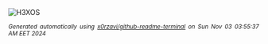 <div align="justify">
<picture>
    <source media="(prefers-color-scheme: dark)" srcset="https://i.ibb.co/0j5Qxn1/output-gif.gif">
    <source media="(prefers-color-scheme: light)" srcset="https://i.ibb.co/0j5Qxn1/output-gif.gif">
    <img alt="H3XOS" src="https://i.ibb.co/0j5Qxn1/output-gif.gif">
</picture>

<sub><i>Generated automatically using [x0rzavi/github-readme-terminal](https://github.com/x0rzavi/github-readme-terminal) on Sun Nov 03 03:55:37 AM EET 2024</i></sub>
</div>